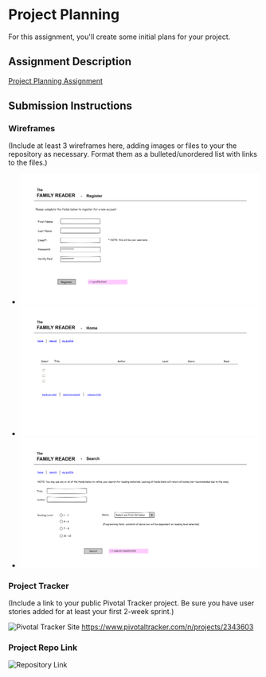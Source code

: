 # Project Planning
For this assignment, you'll create some initial plans for your project.

## Assignment Description
[Project Planning Assignment](https://education.launchcode.org/liftoff/assignments/planning/)

## Submission Instructions

### Wireframes

(Include at least 3 wireframes here, adding images or files to your the repository as necessary. Format them as a
bulleted/unordered list with links to the files.)

* ![Site Registration Page](https://github.com/bmarkj/liftoff-assignments/blob/master/register.png)
* ![User Home Page](https://github.com/bmarkj/liftoff-assignments/blob/master/home.png)
* ![Search Page](https://github.com/bmarkj/liftoff-assignments/blob/master/search.png)



### Project Tracker

(Include a link to your public Pivotal Tracker project. Be sure you have user stories added for at least your first
2-week sprint.)

![Pivotal Tracker Site](https://www.pivotaltracker.com/n/projects/2343603)
https://www.pivotaltracker.com/n/projects/2343603



### Project Repo Link
![Repository Link](https://github.com/bmarkj/liftoff-books)
